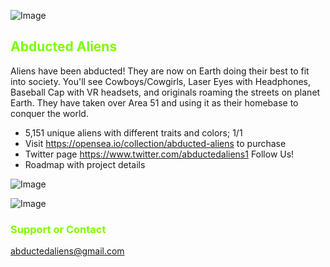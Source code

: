 ![Image](https://encrypted-tbn0.gstatic.com/images?q=tbn:ANd9GcS5zOXLSNYgtcZVx-5vR6WxZRfAjdGGnt22QQ&usqp=CAU)

## <span style="color:lawngreen">Abducted Aliens</span>

Aliens have been abducted! They are now on Earth doing their best to fit into society. You'll see Cowboys/Cowgirls, Laser Eyes with Headphones, Baseball Cap with VR headsets, and originals roaming the streets on planet Earth. They have taken over Area 51 and using it as their homebase to conquer the world.

- 5,151 unique aliens with different traits and colors; 1/1
- Visit <https://opensea.io/collection/abducted-aliens> to purchase
- Twitter page <https://www.twitter.com/abductedaliens1> Follow Us!
- Roadmap with project details

![Image](https://document-export.canva.com/VhjQM/DAEpvLVhjQM/18/thumbnail/0001.png?X-Amz-Algorithm=AWS4-HMAC-SHA256&X-Amz-Credential=AKIAQYCGKMUHWDTJW6UD%2F20210911%2Fus-east-1%2Fs3%2Faws4_request&X-Amz-Date=20210911T200457Z&X-Amz-Expires=7556&X-Amz-Signature=8bb51cf738e92c59331e2c497b2757d06ef968a18148e517d3c233b126f2589f&X-Amz-SignedHeaders=host&response-expires=Sat%2C%2011%20Sep%202021%2022%3A10%3A53%20GMT)

![Image](https://document-export.canva.com/LIGuI/DAEpvQLIGuI/6/thumbnail/0001.png?X-Amz-Algorithm=AWS4-HMAC-SHA256&X-Amz-Credential=AKIAQYCGKMUHWDTJW6UD%2F20210911%2Fus-east-1%2Fs3%2Faws4_request&X-Amz-Date=20210911T175546Z&X-Amz-Expires=17125&X-Amz-Signature=6cab2153467ba1cbcaa32e57293242c8eabd0cad1c6a828c600235a87a2887ff&X-Amz-SignedHeaders=host&response-expires=Sat%2C%2011%20Sep%202021%2022%3A41%3A11%20GMT)

### <span style="color:lawngreen">Support or Contact</span>

<abductedaliens@gmail.com>
